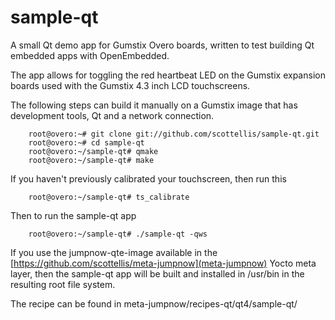   sample-qt
=======

A small Qt demo app for Gumstix Overo boards, written to test building 
Qt embedded apps with OpenEmbedded.

The app allows for toggling the red heartbeat LED on the Gumstix expansion 
boards used with the Gumstix 4.3 inch LCD touchscreens.

The following steps can build it manually on a Gumstix image that has
development tools, Qt and a network connection.

        root@overo:~# git clone git://github.com/scottellis/sample-qt.git
        root@overo:~# cd sample-qt
        root@overo:~/sample-qt# qmake
        root@overo:~/sample-qt# make

If you haven't previously calibrated your touchscreen, then run this

        root@overo:~/sample-qt# ts_calibrate

Then to run the sample-qt app

        root@overo:~/sample-qt# ./sample-qt -qws

If you use the jumpnow-qte-image available in the [https://github.com/scottellis/meta-jumpnow](meta-jumpnow)
Yocto meta layer, then the sample-qt app will be built and installed in /usr/bin 
in the resulting root file system.

The recipe can be found in meta-jumpnow/recipes-qt/qt4/sample-qt/


